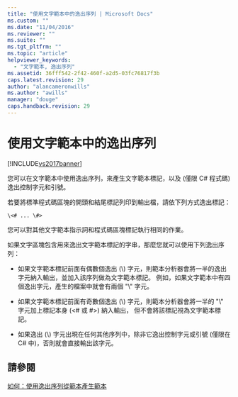 ```yaml
---
title: "使用文字範本中的逸出序列 | Microsoft Docs"
ms.custom: ""
ms.date: "11/04/2016"
ms.reviewer: ""
ms.suite: ""
ms.tgt_pltfrm: ""
ms.topic: "article"
helpviewer_keywords: 
  - "文字範本, 逸出序列"
ms.assetid: 36fff542-2f42-460f-a2d5-03fc76817f3b
caps.latest.revision: 29
author: "alancameronwills"
ms.author: "awills"
manager: "douge"
caps.handback.revision: 29
---
```

# 使用文字範本中的逸出序列
[!INCLUDE[vs2017banner](../code-quality/includes/vs2017banner.md)]

您可以在文字範本中使用逸出序列，來產生文字範本標記，以及 \(僅限 C\# 程式碼\) 逸出控制字元和引號。  
  
 若要將標準程式碼區塊的開頭和結尾標記列印到輸出檔，請依下列方式逸出標記：  
  
```  
\<# ... \#>  
```  
  
 您可以對其他文字範本指示詞和程式碼區塊標記執行相同的作業。  
  
 如果文字區塊包含用來逸出文字範本標記的字串，那麼您就可以使用下列逸出序列：  
  
-   如果文字範本標記前面有偶數個逸出 \(\\\) 字元，則範本分析器會將一半的逸出字元納入輸出，並加入該序列做為文字範本標記。  例如，如果文字範本中有四個逸出字元，產生的檔案中就會有兩個 "\\" 字元。  
  
-   如果文字範本標記前面有奇數個逸出 \(\\\) 字元，則範本分析器會將一半的 "\\" 字元加上標記本身 \(\<\# 或 \#\>\) 納入輸出，  但不會將該標記視為文字範本標記。  
  
-   如果逸出 \(\\\) 字元出現在任何其他序列中，除非它逸出控制字元或引號 \(僅限在 C\# 中\)，否則就會直接輸出該字元。  
  
## 請參閱  
 [如何：使用逸出序列從範本產生範本](../modeling/how-to-generate-templates-from-templates-by-using-escape-sequences.md)